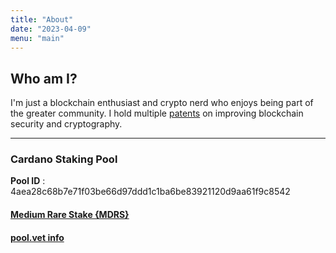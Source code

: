```yaml
---
title: "About"
date: "2023-04-09"
menu: "main"
---
```


## Who am I?

I'm just a blockchain enthusiast and crypto nerd who enjoys being part of the greater community. I hold multiple [patents](https://scholar.google.com/citations?user=s08AV6UAAAAJ&hl=en) on improving blockchain security and cryptography.

---

### Cardano Staking Pool

**Pool ID** : 4aea28c68b7e71f03be66d97ddd1c1ba6be83921120d9aa61f9c8542

#### [Medium Rare Stake {MDRS}](https://adapools.org/pool/4aea28c68b7e71f03be66d97ddd1c1ba6be83921120d9aa61f9c8542)

#### [pool.vet info](https://pool.vet/#MDRS)
